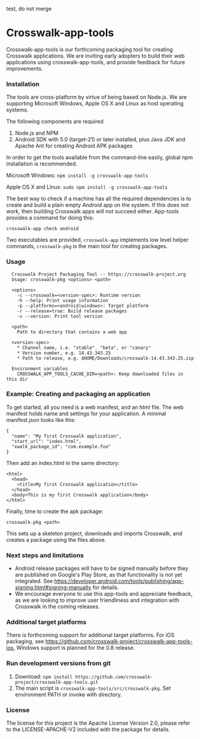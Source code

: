 test, do not merge

Crosswalk-app-tools
===================

Crosswalk-app-tools is our forthcoming packaging tool for creating Crosswalk applications. We are inviting early adopters to build their web applications using crosswalk-app-tools, and provide feedback for future improvements.


### Installation

The tools are cross-platform by virtue of being based on Node.js. We are supporting Microsoft Windows, Apple OS X and Linux as host operating systems.

The following components are required
  1. Node.js and NPM
  2. Android SDK with 5.0 (target-21) or later installed, plus Java JDK and Apache Ant for creating Android APK packages

In order to get the tools available from the command-line easily, global npm installation is recommended.

Microsoft Windows: `npm install -g crosswalk-app-tools`

Apple OS X and Linux: `sudo npm install -g crosswalk-app-tools`

The best way to check if a machine has all the required dependencies is to create and build a plain empty Android app 
on the system. If this does not work, then building Crosswalk apps will not succeed either. App-tools provides a command for doing this:

```
crosswalk-app check android
```

Two executables are provided, `crosswalk-app` implements low level helper commands, `crosswalk-pkg` is the main tool for creating packages.

### Usage

```
  Crosswalk Project Packaging Tool -- https://crosswalk-project.org
  Usage: crosswalk-pkg <options> <path>

  <options>
    -c --crosswalk=<version-spec>: Runtime version
    -h --help: Print usage information
    -p --platforms=<android|windows>: Target platform
    -r --release=true: Build release packages
    -v --version: Print tool version

  <path>
    Path to directory that contains a web app

  <version-spec>
    * Channel name, i.e. "stable". "beta", or "canary"
    * Version number, e.g. 14.43.343.25
    * Path to release, e.g. $HOME/Downloads/crosswalk-14.43.343.25.zip

  Environment variables
    CROSSWALK_APP_TOOLS_CACHE_DIR=<path>: Keep downloaded files in this dir
```
### Example: Creating and packaging an application

To get started, all you need is a web manifest, and an html file. The web manifest holds name and settings for your application. A minimal manifest.json looks like this:
```
{
  "name": "My first Crosswalk application",
  "start_url": "index.html",
  "xwalk_package_id": "com.example.foo"
}
```

Then add an index.html in the same directory:
```
<html>
  <head>
    <title>My first Crosswalk application</title>
  </head>
  <body>This is my first Crosswalk application</body>
</html>
```

Finally, time to create the apk package:
```
crosswalk-pkg <path>
```
This sets up a skeleton project, downloads and imports Crosswalk, and creates a package using the files above.


### Next steps and limitations
* Android release packages will have to be signed manually before they are published on Google's Play Store, as that functionality is not yet integrated. See https://developer.android.com/tools/publishing/app-signing.html#signing-manually for details.
* We encourage everyone to use this app-tools and appreciate feedback, as we are looking to improve user friendliness and integration with Crosswalk in the coming releases.

### Additional target platforms
There is forthcoming support for additional target platforms. For iOS packaging, see 
https://github.com/crosswalk-project/crosswalk-app-tools-ios, Windows support is planned for the 0.8 release.

### Run development versions from git

1. Download: `npm install https://github.com/crosswalk-project/crosswalk-app-tools.git`
4. The main script is `crosswalk-app-tools/src/crosswalk-pkg`. Set environment PATH or invoke with directory.


### License

The license for this project is the Apache License Version 2.0, please refer to the LICENSE-APACHE-V2 included with the package for details.
